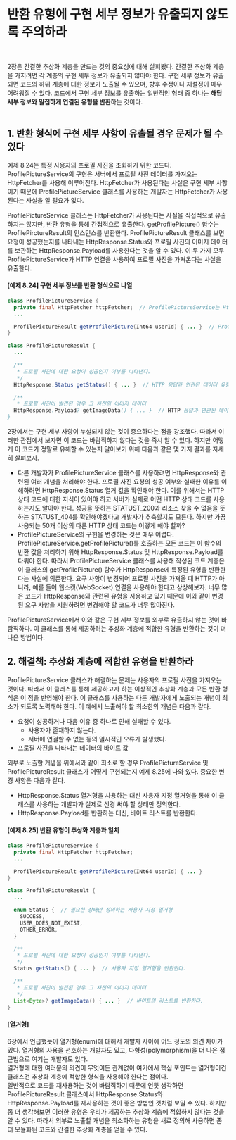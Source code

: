 # 반환 유형에 구현 세부 정보가 유출되지 않도록 주의하라
<br/>

2장은 간결한 추상화 계층을 만드는 것의 중요성에 대해 살펴봤다. 간결한 추상화 계층을 가지려면 각 계층의 구현 세부 정보가 유출되지 않아야 한다.
구현 세부 정보가 유출되면 코드의 하위 계층에 대한 정보가 노출될 수 있으며, 향후 수정이나 재설정이 매우 어려워질 수 있다.
코드에서 구현 세부 정보를 유출하는 일반적인 형태 중 하나는 **해당 세부 정보와 밀접하게 연결된 유형을 반환**하는 것이다.
<br/>
<br/>
## 1. 반환 형식에 구현 세부 사항이 유출될 경우 문제가 될 수 있다
예제 8.24는 특정 사용자의 프로필 사진을 조회하기 위한 코드다. ProfilePictureService의 구현은 서버에서 프로필 사진 데이터를 가져오는 HttpFetcher를 사용해 이루어진다.
HttpFetcher가 사용된다는 사실은 구현 세부 사항이기 때문에 ProfilePictureService 클래스를 사용하는 개발자는 HttpFetcher가 사용된다는 사실을 알 필요가 없다.

ProfilePictureService 클래스는 HttpFetcher가 사용된다는 사실을 직접적으로 유출하지는 않지만, 반환 유형을 통해 간접적으로 유출한다.
getProfilePicture() 함수는 ProfilePirctureResult의 인스턴스를 반환한다.
ProfilePictureResult 클래스를 보면 요청이 성공했는지를 나타내는 HttpResponse.Status와 프로필 사진의 이미지 데이터를 보관하는 HttpResponse.Payload를 사용한다는 것을 알 수 있다.
이 두 가지 모두 ProfilePictureService가 HTTP 연결을 사용하여 프로필 사진을 가져온다는 사실을 유출한다.

#### [예제 8.24] 구현 세부 정보를 반환 형식으로 나열
```java
class ProfilePictureService {
  private final HttpFetcher httpFetcher;  // ProfilePictureService는 HttpFetcher를 사용해 구현한다.
  ...

  ProfilePictureResult getProfilePicture(Int64 userId) { ... }  // ProfilePirctureResult의 인스턴스를 반환한다.
}

class ProfilePictureResult {
  ...

  /**
   * 프로필 사진에 대한 요청이 성공인지 여부를 나타낸다.
   */
  HttpResponse.Status getStatus() { ... }  // HTTP 응답과 연관된 데이터 유형

  /**
   * 프로필 사진이 발견된 경우 그 사진의 이미지 데이터
  HttpResponse.Payload? getImageData() { ... }  // HTTP 응답과 연관된 데이터 유형
}
```
2장에서는 구현 세부 사항이 누설되지 않는 것이 중요하다는 점을 강조했다. 따라서 이러한 관점에서 보자면 이 코드는 바람직하지 않다는 것을 즉시 알 수 있다.
하지만 어떻게 이 코드가 정말로 유해할 수 있는지 알아보기 위해 다음과 같은 몇 가지 결과를 자세히 살펴보자.
- 다른 개발자가 ProfilePictureService 클래스를 사용하려면 HttpResponse와 관련된 여러 개념을 처리해야 한다.
  프로필 사진 요청의 성공 여부와 실패한 이유를 이해하려면 HttpResponse.Status 열거 값을 확인해야 한다.
  이를 위해서는 HTTP 상태 코드에 대한 지식이 있어야 하고 서버가 실제로 어떤 HTTP 상태 코드를 사용하는지도 알아야 한다.
  성공을 뜻하는 STATUST_200과 리소스 찾을 수 없음을 뜻하는 STATUST_404를 확인해야겠다고 개발자가 추측할지도 모른다.
  하지만 가끔 사용되는 50개 이상의 다른 HTTP 상태 코드는 어떻게 해야 할까?
- ProfilePictureService의 구현을 변경하는 것은 매우 어렵다.
  ProfilePictureService.getProfilePicture()를 호출하는 모든 코드는 이 함수의 반환 값을 처리하기 위해 HttpResponse.Status 및 HttpResponse.Payload를 다뤄야 한다.
  따라서 ProfilePictureService 클래스를 사용해 작성된 코드 계층은 이 클래스의 getProfilePicture() 함수가 HttpResponse에 특정된 유형을 반환한다는 사실에 의존한다.
  요구 사항이 변경되어 프로필 사진을 가져올 때 HTTP가 아니라, 예를 들어 웹소캣(WebSocket) 연결을 사용해야 한다고 상상해보자.
  너무 많은 코드가 HttpResponse와 관련된 유형을 사용하고 있기 때문에 이와 같이 변경된 요구 사항을 지원하려면 변경해야 할 코드가 너무 많아진다.

ProfilePictureService에서 이와 같은 구현 세부 정보를 외부로 유출하지 않는 것이 바람직하다.
이 클래스를 통해 제공하려는 추상화 계층에 적합한 유형을 반환하는 것이 더 나은 방법이다.

## 2. 해결책: 추상화 계층에 적합한 유형을 반환하라
ProfilePictureService 클래스가 해결하는 문제는 사용자의 프로필 사진을 가져오는 것이다.
따라서 이 클래스를 통해 제공하고자 하는 이상적인 추상화 계층과 모든 반환 형식은 이 점을 반영해야 한다.
이 클래스를 사용하는 다른 개발자에게 노출되는 개념이 최소가 되도록 노력해야 한다. 이 예에서 노출해야 할 최소한의 개념은 다음과 같다.
- 요청이 성공하거나 다음 이유 중 하나로 인해 실패할 수 있다.
  - 사용자가 존재하지 않는다.
  - 서버에 연결할 수 없는 등의 일시적인 오류가 발생했다.
- 프로필 사진을 나타내는 데이터의 바이트 값

외부로 노출할 개념을 위에서와 같이 최소로 할 경우 ProfilePictureService 및 ProfilePictureResult 클래스가 어떻게 구현되는지 예제 8.25에 나와 있다.
중요한 변경 사항은 다음과 같다.
- HttpResponse.Status 열거형을 사용하는 대신 사용자 지정 열거형을 통해 이 클래스를 사용하는 개발자가 실제로 신경 써야 할 상태만 정의한다.
- HttpResponse.Payload를 반환하는 대신, 바이트 리스트를 반환한다.

#### [예제 8.25] 반환 유형이 추상화 계층과 일치
```java
class ProfilePictureService {
  private final HttpFetcher httpFetcher;
  ...

  ProfilePictureResult getProfilePicture(INt64 userId) { ... }
}

class ProfilePictureResult {
  ...

  enum Status {  // 필요한 상태만 정의하는 사용자 지정 열거형
    SUCCESS,
    USER_DOES_NOT_EXIST,
    OTHER_ERROR,
  }

  /**
   * 프로필 사진에 대한 요청이 성공인지 여부를 나타낸다.
   */
  Status getStatus() { ... }  // 사용자 지정 열거형을 반환한다.

  /**
   * 프로필 사진이 발견된 경우 그 사진의 이미지 데이터
   */
  List<Byte>? getImageData() { ... }  // 바이트의 리스트를 반환한다.
}
```

#### [열거형]
6장에서 언급했듯이 열거형(enum)에 대해서 개발자 사이에 어느 정도의 의견 차이가 있다.
열거형의 사용을 선호하는 개발자도 있고, 다형성(polymorphism)을 더 나은 접근법으로 여기는 개발자도 있다.<br/>
열거형에 대한 여러분의 의견이 무엇이든 관계없이 여기에서 핵심 포인트는 열거형이건 클래스건 추상화 계층에 적합한 형식을 사용해야 한다는 점이다.
<br/>
일반적으로 코드를 재사용하는 것이 바람직하기 때문에 언뜻 생각하면 ProfilePictureResult 클래스에서 HttpResponse.Status와 HttpResponse.Payload를 재사용하는 것이 
좋은 방법인 것처럼 보일 수 있다. 하지만 좀 더 생각해보면 이러한 유형은 우리가 제공하는 추상화 계층에 적합하지 않다는 것을 알 수 있다.
따라서 외부로 노출할 개념을 최소화하는 유형을 새로 정의해 사용하면 좀 더 모듈화된 코드와 간결한 추상화 계층을 얻을 수 있다.
